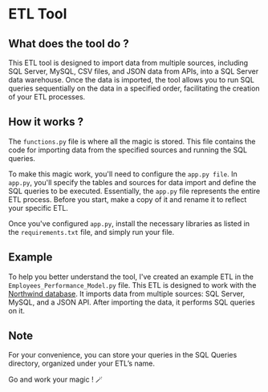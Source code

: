 #                                        ETL Tool

## What does the tool do ?
This ETL tool is designed to import data from multiple sources, 
including SQL Server, MySQL, CSV files, and JSON data from APIs, 
into a SQL Server data warehouse. 
Once the data is imported, 
the tool allows you to run SQL queries sequentially on the data in a specified order, 
facilitating the creation of your ETL processes.

## How it works ?
The `functions.py` file is where all the magic is stored. 
This file contains the code for importing data from the specified sources 
and running the SQL queries. 

To make this magic work, you'll need to configure the `app.py file`.
In `app.py`, you'll specify the tables and sources for data import 
and define the SQL queries to be executed. 
Essentially, the `app.py` file represents the entire ETL process. 
Before you start, make a copy of it and rename it to reflect your specific ETL.

Once you've configured `app.py`, install the necessary libraries as listed in the `requirements.txt` file, 
and simply run your file.

## Example
To help you better understand the tool, 
I've created an example ETL in the `Employees_Performance_Model.py` file. 
This ETL is designed to work with the [Northwind database](https://github.com/cjlee/northwind/blob/master/northwind.sql.zip). 
It imports data from multiple sources: SQL Server, MySQL, and a JSON API. 
After importing the data, it performs SQL queries on it.

## Note
For your convenience, you can store your queries in the SQL Queries directory, 
organized under your ETL’s name.

Go and work your magic ! 🪄
